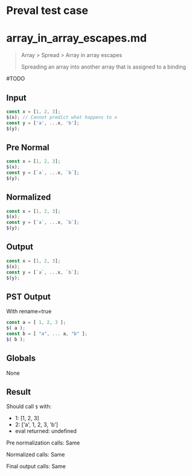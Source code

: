 # Preval test case

# array_in_array_escapes.md

> Array > Spread > Array in array escapes
>
> Spreading an array into another array that is assigned to a binding

#TODO

## Input

`````js filename=intro
const x = [1, 2, 3];
$(x); // Cannot predict what happens to x
const y = ['a', ...x, 'b'];
$(y);
`````

## Pre Normal

`````js filename=intro
const x = [1, 2, 3];
$(x);
const y = [`a`, ...x, `b`];
$(y);
`````

## Normalized

`````js filename=intro
const x = [1, 2, 3];
$(x);
const y = [`a`, ...x, `b`];
$(y);
`````

## Output

`````js filename=intro
const x = [1, 2, 3];
$(x);
const y = [`a`, ...x, `b`];
$(y);
`````

## PST Output

With rename=true

`````js filename=intro
const a = [ 1, 2, 3 ];
$( a );
const b = [ "a", ... a, "b" ];
$( b );
`````

## Globals

None

## Result

Should call `$` with:
 - 1: [1, 2, 3]
 - 2: ['a', 1, 2, 3, 'b']
 - eval returned: undefined

Pre normalization calls: Same

Normalized calls: Same

Final output calls: Same
